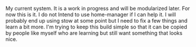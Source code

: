 My current system. It is a work in progress and will be modularized later. For now this is it.
I do not Intend to use home-manager if I can help it. I will probably end up using stow at some point but I need to fix a few things and learn a bit more.
I'm trying to keep this build simple so that it can be copied by people like myself who are learning but still want something that looks nice.
